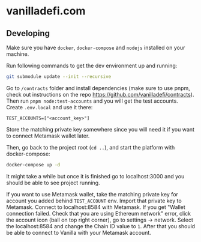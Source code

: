 # vanilladefi.com

## Developing

Make sure you have `docker`, `docker-compose` and `nodejs` installed on your machine.

Run following commands to get the dev environment up and running:

```bash
git submodule update --init --recursive
```

Go to `/contracts` folder and install dependencies (make sure to use pnpm, check out instructions on the repo https://github.com/vanilladefi/contracts). Then run `pnpm node:test-accounts` and you will get the test accounts. Create `.env.local` and use it there:
```
TEST_ACCOUNTS=["<account_key>"]
```
Store the matching private key somewhere since you will need it if you want to connect Metamask wallet later.

Then, go back to the project root (`cd ..`), and start the platform with docker-compose:
```bash
docker-compose up -d
```

It might take a while but once it is finished go to localhost:3000 and you should be able to see project running.

If you want to use Metamask wallet, take the matching private key for account you added behind `TEST_ACCOUNT` env. Import that private key to Metamask. Connect to localhost:8584 with Metamask. If you get "Wallet connection failed. Check that you are using Ethereum network" error, click the account icon (ball on top right corner), go to settings -> network. Select the localhost:8584 and change the Chain ID value to `1`. After that you should be able to connect to Vanilla with your Metamask account.